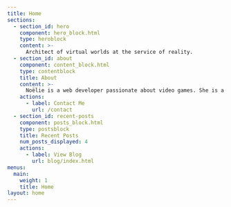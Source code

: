 ```yaml
---
title: Home
sections:
  - section_id: hero
    component: hero_block.html
    type: heroblock
    content: >-
      Architect of virtual worlds at the service of reality.
  - section_id: about
    component: content_block.html
    type: contentblock
    title: About
    content: >-
      Noëlie is a web developer passionate about video games. She is a real Swiss Army knife capable of doing web development, ux and ui design, as well as marketing and management. She's actually Front-end developer at OpenClassrooms and she's the editor-in-chief of an association promoting gender diversity in the esport field. She manages a team of 10 editors on a daily basis. Highly motivated and passionate, she gives her all to her job and her productivity is limitless. 
    actions:
      - label: Contact Me
        url: /contact
  - section_id: recent-posts
    component: posts_block.html
    type: postsblock
    title: Recent Posts
    num_posts_displayed: 4
    actions:
      - label: View Blog
        url: blog/index.html
menus:
  main:
    weight: 1
    title: Home
layout: home
---
```

